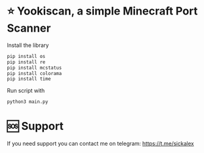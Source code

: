 # ⭐ Yookiscan, a simple Minecraft Port Scanner
Install the library
```python
pip install os
pip install re
pip install mcstatus
pip install colorama
pip install time
```
Run script with
```python
python3 main.py
```
# 🆘️ Support
If you need support you can contact me on telegram: https://t.me/sickalex
